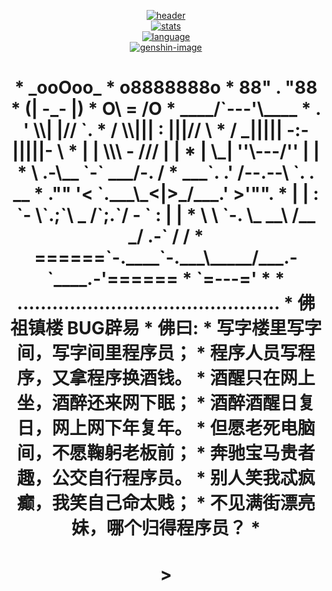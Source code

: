 <div align='center'>

[![header]][home]  
[![stats]][home]  
[![language]][home]  
[![genshin-image]][genshin-link]

<h1>
 *                            _ooOoo_
 *                           o8888888o
 *                           88" . "88
 *                           (| -_- |)
 *                            O\ = /O
 *                        ____/`---'\____
 *                      .   ' \\| |// `.
 *                       / \\||| : |||// \
 *                     / _||||| -:- |||||- \
 *                       | | \\\ - /// | |
 *                     | \_| ''\---/'' | |
 *                      \ .-\__ `-` ___/-. /
 *                   ___`. .' /--.--\ `. . __
 *                ."" '< `.___\_<|>_/___.' >'"".
 *               | | : `- \`.;`\ _ /`;.`/ - ` : | |
 *                 \ \ `-. \_ __\ /__ _/ .-` / /
 *         ======`-.____`-.___\_____/___.-`____.-'======
 *                            `=---='
 *
 *         .............................................
 *                  佛祖镇楼                  BUG辟易
 *          佛曰:
 *                  写字楼里写字间，写字间里程序员；
 *                  程序人员写程序，又拿程序换酒钱。
 *                  酒醒只在网上坐，酒醉还来网下眠；
 *                  酒醉酒醒日复日，网上网下年复年。
 *                  但愿老死电脑间，不愿鞠躬老板前；
 *                  奔驰宝马贵者趣，公交自行程序员。
 *                  别人笑我忒疯癫，我笑自己命太贱；
 *                  不见满街漂亮妹，哪个归得程序员？
 *
<h1>>

</div>

[header]: https://capsule-render.vercel.app/api?type=Waving&color=timeGradient&height=200&animation=fadeIn&section=header&text=徐大磊呀(ZHYxulei)&fontSize=60
[stats]: https://github-readme-stats.vercel.app/api?username=ZHYxulei&locale=cn&show_icons=true&include_all_commits=true&theme=transparentinclude_all_commits=true&theme=transparent
[language]: https://github-readme-stats.vercel.app/api/top-langs?username=ZHYxulei&locale=cn&show_icons=true&theme=transparent&card_width=470
[home]: https://github.com/ZHYxulei
[genshin-image]: https://img1.imgtp.com/2023/08/15/yrgSj9lb.png
[genshin-link]: https://enka.network/u/255291613
